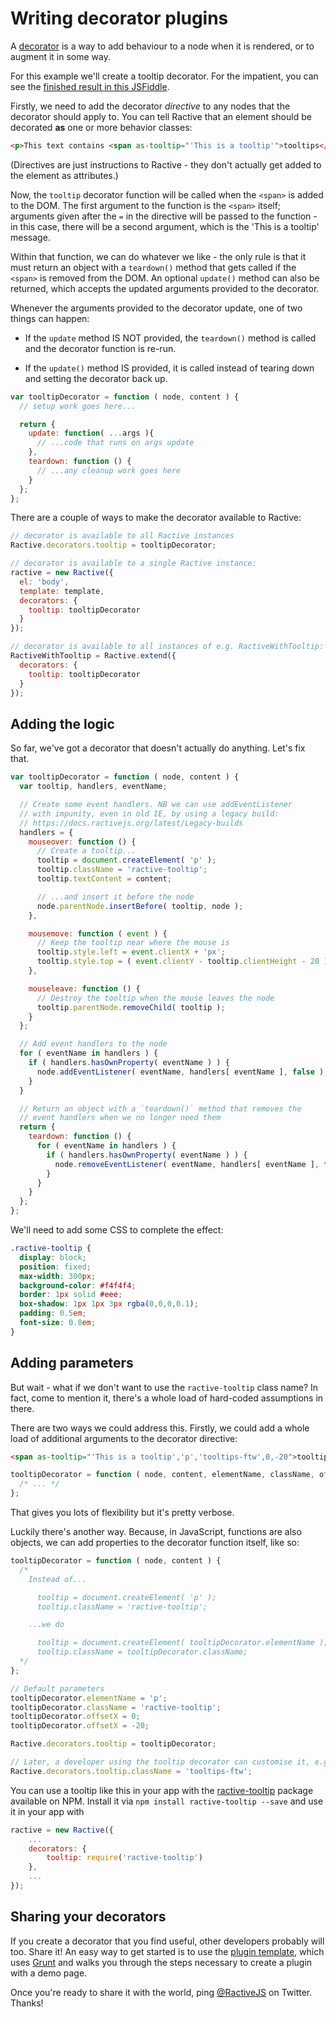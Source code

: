 # Writing decorator plugins


A [decorator](decorators.md) is a way to add behaviour to a node when it is rendered, or to augment it in some way.

For this example we'll create a tooltip decorator. For the impatient, you can see the [finished result in this JSFiddle](http://jsfiddle.net/tomByrer/9g3pB/11/).

Firstly, we need to add the decorator *directive* to any nodes that the decorator should apply to. You can tell Ractive that an element should be decorated **as** one or more behavior classes:

```html
<p>This text contains <span as-tooltip="'This is a tooltip'">tooltips</span>.</p>
```

(Directives are just instructions to Ractive - they don't actually get added to the element as attributes.)

Now, the `tooltip` decorator function will be called when the `<span>` is added to the DOM. The first argument to the function is the `<span>` itself; arguments given after the `=` in the directive will be passed to the function - in this case, there will be a second argument, which is the 'This is a tooltip' message.

Within that function, we can do whatever we like - the only rule is that it must return an object with a `teardown()` method that gets called if the `<span>` is removed from the DOM. An optional `update()` method can also be returned, which accepts the updated arguments provided to the decorator.

Whenever the arguments provided to the decorator update, one of two things can happen:

- If the `update` method IS NOT provided, the `teardown()` method is called and the decorator function is re-run.

- If the `update()` method IS provided, it is called instead of tearing down and setting the decorator back up.

```js
var tooltipDecorator = function ( node, content ) {
  // setup work goes here...

  return {
    update: function( ...args ){
      // ...code that runs on args update
    },
    teardown: function () {
      // ...any cleanup work goes here
    }
  };
};
```

There are a couple of ways to make the decorator available to Ractive:

```js
// decorator is available to all Ractive instances
Ractive.decorators.tooltip = tooltipDecorator;

// decorator is available to a single Ractive instance:
ractive = new Ractive({
  el: 'body',
  template: template,
  decorators: {
    tooltip: tooltipDecorator
  }
});

// decorator is available to all instances of e.g. RactiveWithTooltip:
RactiveWithTooltip = Ractive.extend({
  decorators: {
    tooltip: tooltipDecorator
  }
});
```


## Adding the logic

So far, we've got a decorator that doesn't actually do anything. Let's fix that.

```js
var tooltipDecorator = function ( node, content ) {
  var tooltip, handlers, eventName;

  // Create some event handlers. NB we can use addEventListener
  // with impunity, even in old IE, by using a legacy build:
  // https://docs.ractivejs.org/latest/Legacy-builds
  handlers = {
    mouseover: function () {
      // Create a tooltip...
      tooltip = document.createElement( 'p' );
      tooltip.className = 'ractive-tooltip';
      tooltip.textContent = content;

      // ...and insert it before the node
      node.parentNode.insertBefore( tooltip, node );
    },

    mousemove: function ( event ) {
      // Keep the tooltip near where the mouse is
      tooltip.style.left = event.clientX + 'px';
      tooltip.style.top = ( event.clientY - tooltip.clientHeight - 20 ) + 'px';
    },

    mouseleave: function () {
      // Destroy the tooltip when the mouse leaves the node
      tooltip.parentNode.removeChild( tooltip );
    }
  };

  // Add event handlers to the node
  for ( eventName in handlers ) {
    if ( handlers.hasOwnProperty( eventName ) ) {
      node.addEventListener( eventName, handlers[ eventName ], false );
    }
  }

  // Return an object with a `teardown()` method that removes the
  // event handlers when we no longer need them
  return {
    teardown: function () {
      for ( eventName in handlers ) {
        if ( handlers.hasOwnProperty( eventName ) ) {
          node.removeEventListener( eventName, handlers[ eventName ], false );
        }
      }
    }
  };
};
```

We'll need to add some CSS to complete the effect:

```css
.ractive-tooltip {
  display: block;
  position: fixed;
  max-width: 300px;
  background-color: #f4f4f4;
  border: 1px solid #eee;
  box-shadow: 1px 1px 3px rgba(0,0,0,0.1);
  padding: 0.5em;
  font-size: 0.8em;
}
```


## Adding parameters

But wait - what if we don't want to use the `ractive-tooltip` class name? In fact, come to mention it, there's a whole load of hard-coded assumptions in there.

There are two ways we could address this. Firstly, we could add a whole load of additional arguments to the decorator directive:

```html
<span as-tooltip="'This is a tooltip','p','tooltips-ftw',0,-20">tooltips</span>
```

```js
tooltipDecorator = function ( node, content, elementName, className, offsetX, offsetY ) {
  /* ... */
};
```

That gives you lots of flexibility but it's pretty verbose.

Luckily there's another way. Because, in JavaScript, functions are also objects, we can add properties to the decorator function itself, like so:

```js
tooltipDecorator = function ( node, content ) {
  /*
    Instead of...

      tooltip = document.createElement( 'p' );
      tooltip.className = 'ractive-tooltip';

    ...we do

      tooltip = document.createElement( tooltipDecorator.elementName );
      tooltip.className = tooltipDecorator.className;
  */
};

// Default parameters
tooltipDecorator.elementName = 'p';
tooltipDecorator.className = 'ractive-tooltip';
tooltipDecorator.offsetX = 0;
tooltipDecorator.offsetX = -20;

Ractive.decorators.tooltip = tooltipDecorator;

// Later, a developer using the tooltip decorator can customise it, e.g.
Ractive.decorators.tooltip.className = 'tooltips-ftw';
```

You can use a tooltip like this in your app with the [ractive-tooltip](http://github.com/JonDum/ractive-tooltip) package available on NPM.
Install it via `npm install ractive-tooltip --save` and use it in your app with
```js
ractive = new Ractive({
    ...
    decorators: {
        tooltip: require('ractive-tooltip')
    },
    ...
});
```


## Sharing your decorators

If you create a decorator that you find useful, other developers probably will too. Share it! An easy way to get started is to use the [plugin template](https://github.com/RactiveJS/Plugin-template), which uses [Grunt](http://gruntjs.com) and walks you through the steps necessary to create a plugin with a demo page.

Once you're ready to share it with the world, ping [@RactiveJS](http://twitter.com/RactiveJS) on Twitter. Thanks!
